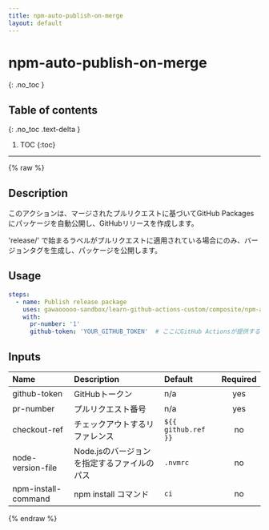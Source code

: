 ```yaml
---
title: npm-auto-publish-on-merge
layout: default
---
```


# npm-auto-publish-on-merge
{: .no_toc }

## Table of contents
{: .no_toc .text-delta }

1. TOC
{:toc}

---

{% raw %}

<!-- actdocs start -->

## Description

このアクションは、マージされたプルリクエストに基づいてGitHub Packagesにパッケージを自動公開し、GitHubリリースを作成します。

'release/' で始まるラベルがプルリクエストに適用されている場合にのみ、バージョンタグを生成し、パッケージを公開します。

## Usage

```yaml
steps:
  - name: Publish release package
    uses: gawaooooo-sandbox/learn-github-actions-custom/composite/npm-auto-publish-on-merge@v0 # This is the version of the action
    with:
      pr-number: '1'
      github-token: 'YOUR_GITHUB_TOKEN'  # ここにGitHub Actionsが提供するデフォルトのトークンを指定
```

## Inputs

| Name | Description | Default | Required |
| :--- | :---------- | :------ | :------: |
| github-token | GitHubトークン | n/a | yes |
| pr-number | プルリクエスト番号 | n/a | yes |
| checkout-ref | チェックアウトするリファレンス | `${{ github.ref }}` | no |
| node-version-file | Node.jsのバージョンを指定するファイルのパス | `.nvmrc` | no |
| npm-install-command | npm install コマンド | `ci` | no |

<!-- actdocs end -->

{% endraw %}
